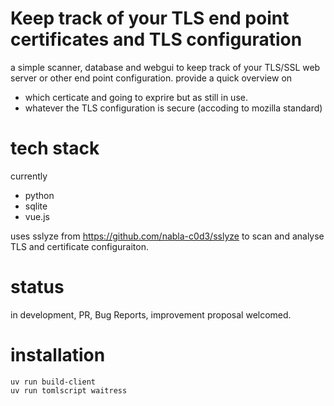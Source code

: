 # Keep track of your TLS end point certificates and TLS configuration

a simple scanner, database and webgui to keep track of your TLS/SSL web server or other end point configuration.
provide a quick overview on 

* which certicate and going to exprire but as still in use.
* whatever the TLS configuration is secure (accoding to mozilla standard)


# tech stack
currently
* python
* sqlite
* vue.js

uses sslyze from https://github.com/nabla-c0d3/sslyze to scan and analyse TLS and certificate configuraiton.

# status

in development, PR, Bug Reports, improvement proposal welcomed.

# installation

```
uv run build-client
uv run tomlscript waitress
```

